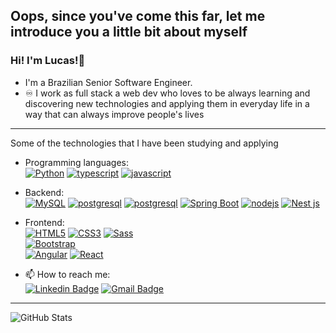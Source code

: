 ## Oops, since you've come this far, let me introduce you a little bit about myself 
### Hi! I'm Lucas!👋

- I'm a Brazilian Senior Software Engineer.
- ♾️ I work as full stack a web dev who loves to be always learning and discovering new technologies and applying them in everyday life in a way that can always improve people's lives
-----------------------------------------------------------------------------------------------------------------------------------------------------------------------
Some of the technologies that I have been studying and applying

- Programming languages:  <br />
    [![Python](https://img.shields.io/badge/Python-14354C?style=for-the-badge&logo=python&logoColor=white)](https://www.python.org/)
    [![typescript](https://img.shields.io/badge/TypeScript-007ACC?style=for-the-badge&logo=typescript&logoColor=white)](https://www.typescriptlang.org/) 
    [![javascript](https://img.shields.io/badge/JavaScript-F7DF1E?style=for-the-badge&logo=javascript&logoColor=black)](https://www.javascript.com/) 
    <br />
    
 
- Backend: <br />
    [![MySQL](https://img.shields.io/badge/MySQL-00000F?style=for-the-badge&logo=mysql&logoColor=white)](https://www.mysql.com/) 
    [![postgresql](https://img.shields.io/badge/PostgreSQL-316192?style=for-the-badge&logo=postgresql&logoColor=white)](https://www.postgresql.org/)
    [![postgresql](https://img.shields.io/badge/MongoDB-4EA94B?style=for-the-badge&logo=mongodb&logoColor=white)](https://www.mongodb.com/)
    [![Spring Boot](https://img.shields.io/badge/Spring-6DB33F?style=for-the-badge&logo=spring&logoColor=white)](https://spring.io/projects/spring-boot) 
    [![nodejs](https://img.shields.io/badge/Node.js-43853D?style=for-the-badge&logo=node.js&logoColor=white)](https://nodejs.org/en/)
    [![Nest js](https://img.shields.io/badge/-NestJs-ea2845?style=for-the-badge&logo=nestjs&logoColor=white)](https://nestjs.com/)
    <br />
    
- Frontend: <br />
    [![HTML5](https://img.shields.io/badge/HTML5-E34F26?style=for-the-badge&logo=html5&logoColor=white)](https://developer.mozilla.org/en-US/docs/Web/HTML/HTML5) 
    [![CSS3](https://img.shields.io/badge/CSS3-1572B6?style=for-the-badge&logo=css3&logoColor=white)](https://en.wikipedia.org/wiki/CSS#CSS_3) 
    [![Sass](https://img.shields.io/badge/Sass-CC6699?style=for-the-badge&logo=sass&logoColor=white)](https://sass-lang.com/)  
    [![Bootstrap](https://img.shields.io/badge/Bootstrap-563D7C?style=for-the-badge&logo=bootstrap&logoColor=white)](https://getbootstrap.com/)  
    [![Angular](https://img.shields.io/badge/Angular-DD0031?style=for-the-badge&logo=angular&logoColor=white)](https://angular.io/) 
    [![React](https://img.shields.io/badge/React-20232A?style=for-the-badge&logo=react&logoColor=61DAFB)](https://reactjs.org/) 
    <br />
    
- 📫 How to reach me:  <br />
[![Linkedin Badge](https://img.shields.io/badge/-LinkedIn-blue?style=flat-square&logo=Linkedin&logoColor=white&link=https://www.linkedin.com/in/breno-cavalcanti/)](https://www.linkedin.com/in/lucas-siqueira-034b00188/)
[![Gmail Badge](https://img.shields.io/badge/-Gmail-c14438?style=flat-square&logo=Gmail&logoColor=white&link=mailto:breno.uc.cavalcanti@gmail.com)](mailto:lps2@ecomp.poli.br) <br />
-----------------------------------------------------------------------------------------------------------------------------------------------------------------------
![GitHub Stats](https://github-readme-stats.vercel.app/api?username=Lucaspassosds&show_icons=true&theme=github_dark)
